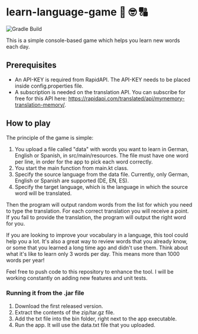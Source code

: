 # learn-language-game :open_book: :nerd_face: :capital_abcd:

![Gradle Build](https://github.com/LaurentiuGabriel/learn-language-game/actions/workflows/gradle.yml/badge.svg)

This is a simple console-based game which helps you learn new words each day. 

## Prerequisites

* An API-KEY is required from RapidAPI. The API-KEY needs to be placed inside config.properties file. 
* A subscription is needed on the translation API. You can subscribe for free for this API here: https://rapidapi.com/translated/api/mymemory-translation-memory/.

## How to play

The principle of the game is simple:

1. You upload a file called "data" with words you want to learn in German, English or Spanish, in src/main/resources. The file must have one word per line, in order for the app to pick each word correctly.
2. You start the main function from main.kt class. 
3. Specify the source language from the data file. Currently, only German, English or Spanish are supported (DE, EN, ES).
4. Specify the target language, which is the language in which the source word will be translated.

Then the program will output random words from the list for which you need to type the translation. For each correct translation you will receive a point. If you fail to provide the translation, the program will output the right word for you.

If you are looking to improve your vocabulary in a language, this tool could help you a lot. It's also a great way to review words that you already know, or some that you learned a long time ago and didn't use them. Think about what it's like to learn only 3 words per day. This means more than 1000 words per year! 

Feel free to push code to this repository to enhance the tool. I will be working constantly on adding new features and unit tests.

### Running it from the .jar file

1. Download the first released version.
2. Extract the contents of the zip/tar.gz file. 
3. Add the txt file into the bin folder, right next to the app executable. 
4. Run the app. It will use the data.txt file that you uploaded. 
